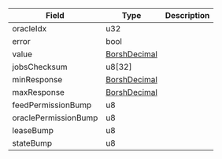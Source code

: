 

| Field | Type | Description |
|--|--|--|
| oracleIdx |  u32 |  |
| error |  bool |  |
| value |  [BorshDecimal](/idl/types/BorshDecimal) |  |
| jobsChecksum |  u8[32] |  |
| minResponse |  [BorshDecimal](/idl/types/BorshDecimal) |  |
| maxResponse |  [BorshDecimal](/idl/types/BorshDecimal) |  |
| feedPermissionBump |  u8 |  |
| oraclePermissionBump |  u8 |  |
| leaseBump |  u8 |  |
| stateBump |  u8 |  |
